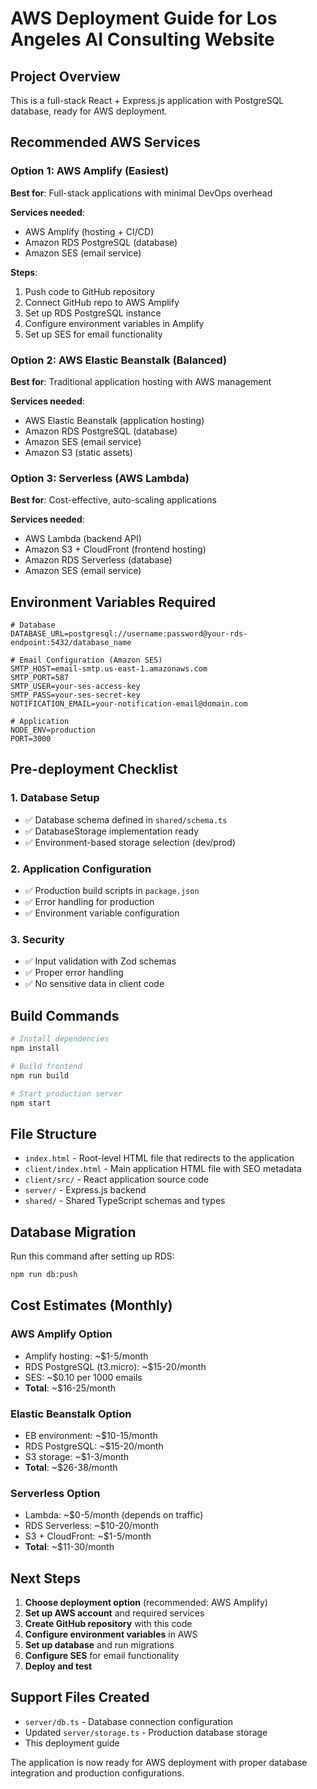 # AWS Deployment Guide for Los Angeles AI Consulting Website

## Project Overview
This is a full-stack React + Express.js application with PostgreSQL database, ready for AWS deployment.

## Recommended AWS Services

### Option 1: AWS Amplify (Easiest)
**Best for**: Full-stack applications with minimal DevOps overhead

**Services needed**:
- AWS Amplify (hosting + CI/CD)
- Amazon RDS PostgreSQL (database)
- Amazon SES (email service)

**Steps**:
1. Push code to GitHub repository
2. Connect GitHub repo to AWS Amplify
3. Set up RDS PostgreSQL instance
4. Configure environment variables in Amplify
5. Set up SES for email functionality

### Option 2: AWS Elastic Beanstalk (Balanced)
**Best for**: Traditional application hosting with AWS management

**Services needed**:
- AWS Elastic Beanstalk (application hosting)
- Amazon RDS PostgreSQL (database)
- Amazon SES (email service)
- Amazon S3 (static assets)

### Option 3: Serverless (AWS Lambda)
**Best for**: Cost-effective, auto-scaling applications

**Services needed**:
- AWS Lambda (backend API)
- Amazon S3 + CloudFront (frontend hosting)
- Amazon RDS Serverless (database)
- Amazon SES (email service)

## Environment Variables Required

```env
# Database
DATABASE_URL=postgresql://username:password@your-rds-endpoint:5432/database_name

# Email Configuration (Amazon SES)
SMTP_HOST=email-smtp.us-east-1.amazonaws.com
SMTP_PORT=587
SMTP_USER=your-ses-access-key
SMTP_PASS=your-ses-secret-key
NOTIFICATION_EMAIL=your-notification-email@domain.com

# Application
NODE_ENV=production
PORT=3000
```

## Pre-deployment Checklist

### 1. Database Setup
- ✅ Database schema defined in `shared/schema.ts`
- ✅ DatabaseStorage implementation ready
- ✅ Environment-based storage selection (dev/prod)

### 2. Application Configuration
- ✅ Production build scripts in `package.json`
- ✅ Error handling for production
- ✅ Environment variable configuration

### 3. Security
- ✅ Input validation with Zod schemas
- ✅ Proper error handling
- ✅ No sensitive data in client code

## Build Commands

```bash
# Install dependencies
npm install

# Build frontend
npm run build

# Start production server
npm start
```

## File Structure
- `index.html` - Root-level HTML file that redirects to the application
- `client/index.html` - Main application HTML file with SEO metadata
- `client/src/` - React application source code
- `server/` - Express.js backend
- `shared/` - Shared TypeScript schemas and types

## Database Migration
Run this command after setting up RDS:
```bash
npm run db:push
```

## Cost Estimates (Monthly)

### AWS Amplify Option
- Amplify hosting: ~$1-5/month
- RDS PostgreSQL (t3.micro): ~$15-20/month
- SES: ~$0.10 per 1000 emails
- **Total**: ~$16-25/month

### Elastic Beanstalk Option
- EB environment: ~$10-15/month
- RDS PostgreSQL: ~$15-20/month
- S3 storage: ~$1-3/month
- **Total**: ~$26-38/month

### Serverless Option
- Lambda: ~$0-5/month (depends on traffic)
- RDS Serverless: ~$10-20/month
- S3 + CloudFront: ~$1-5/month
- **Total**: ~$11-30/month

## Next Steps

1. **Choose deployment option** (recommended: AWS Amplify)
2. **Set up AWS account** and required services
3. **Create GitHub repository** with this code
4. **Configure environment variables** in AWS
5. **Set up database** and run migrations
6. **Configure SES** for email functionality
7. **Deploy and test**

## Support Files Created
- `server/db.ts` - Database connection configuration
- Updated `server/storage.ts` - Production database storage
- This deployment guide

The application is now ready for AWS deployment with proper database integration and production configurations.